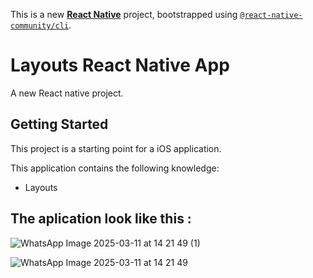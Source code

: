This is a new [**React Native**](https://reactnative.dev) project, bootstrapped using [`@react-native-community/cli`](https://github.com/react-native-community/cli).

# Layouts React Native App 

A new React native project.

## Getting Started

This project is a starting point for a iOS application.

This application contains the following knowledge:
  
- Layouts

## The aplication look like this :

![WhatsApp Image 2025-03-11 at 14 21 49 (1)](https://github.com/user-attachments/assets/5567c899-f818-494b-bbae-783fa0634f9f)

![WhatsApp Image 2025-03-11 at 14 21 49](https://github.com/user-attachments/assets/aa8d1ccc-1f8a-48a6-a1fb-326e5869b48f)
